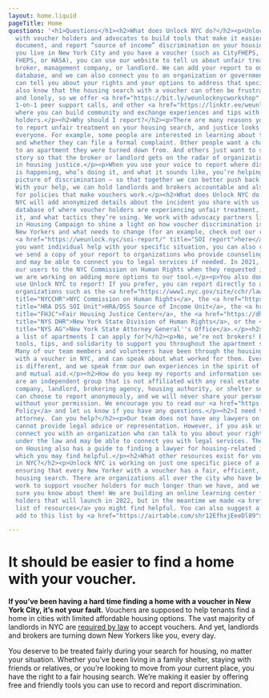 ```yaml
---
layout: home.liquid
pageTitle: Home
questions: '<h1>Questions</h1><h2>What does Unlock NYC do?</h2><p>Unlock NYC works
  with voucher holders and advocates to build tools that make it easier to identify,
  document, and report “source of income” discrimination on your housing search. If
  you live in New York City and you have a voucher (such as CityFHEPS, Section 8,
  FHEPS, or HASA), you can use our website to tell us about unfair treatment by a
  broker, management company, or landlord. We can add your report to our advocacy
  database, and we can also connect you to an organization or government agency who
  can tell you about your rights and your options to address that specific incident.</p><p>We
  also know that the housing search with a voucher can often be frustrating, discouraging,
  and lonely, so we offer <a href="https://bit.ly/weunlocknycworkshop" title="workshops">workshops</a>,
  1-on-1 peer support calls, and other <a href="https://linktr.ee/weunlocknyc" title="resources">resources</a>
  where you can build community and exchange experiences and tips with other voucher
  holders.</p><h2>Why should I report?</h2><p>There are many reasons you might want
  to report unfair treatment on your housing search, and justice looks different to
  everyone. For example, some people are interested in learning about their rights
  and whether they can file a formal complaint. Other people want a chance at applying
  to an apartment they were turned down from. And others just want to share their
  story so that the broker or landlord gets on the radar of organizations working
  in housing justice.</p><p>When you use your voice to report where discrimination
  is happening, who’s doing it, and what it sounds like, you’re helping paint a clearer
  picture of discrimination – so that together we can better push back against it!
  With your help, we can hold landlords and brokers accountable and also advocate
  for policies that make vouchers work.</p><h2>What does Unlock NYC do with my report?</h2><p>Unlock
  NYC will add anonymized details about the incident you share with us to our crowdsourced
  database of where voucher holders are experiencing unfair treatment, who’s doing
  it, and what tactics they’re using. We work with advocacy partners like the VALUE
  in Housing Campaign to shine a light on how voucher discrimination is impacting
  New Yorkers and what needs to change (for an example, check out our recent report
  <a href="https://weunlock.nyc/soi-report/" title="SOI report">here</a>)</p><p>If
  you want individual help with your specific situation, you can also request that
  we send a copy of your report to organizations who provide counseling on your rights
  and may be able to connect you to legal services if needed. In 2021, we connected
  our users to the NYC Commission on Human Rights when they requested it. In 2022,
  we are working on adding more options to our tool.</p><p>You also don’t have to
  use Unlock NYC to report! If you prefer, you can report directly to agencies and
  organizations such as the <a href="https://www1.nyc.gov/site/cchr/law/source-of-income.page"
  title="NYCCHR">NYC Commission on Human Rights</a>, the <a href="https://www1.nyc.gov/site/hra/help/income-discrimination.page"
  title="HRA DSS SOI Unit">HRA/DSS Source of Income Unit</a>, the <a href="https://www.fairhousingjustice.org/our-work/housing-discrimination-complaints/"
  title="FHJC">Fair Housing Justice Center</a>, the <a href="https://dhr.ny.gov/complaint#file"
  title="NYS DHR">New York State Division of Human Rights</a>, or the <a href="https://ag.ny.gov/source-income-discrimination"
  title="NYS AG">New York State Attorney General''s Office</a>.</p><h2>Do you have
  a list of apartments I can apply for?</h2><p>No, we’re not brokers! But, we do offer
  tools, tips, and solidarity to support you throughout the apartment search process.
  Many of our team members and volunteers have been through the housing search process
  with a voucher in NYC, and can speak about what worked for them. Everyone’s situation
  is different, and we speak from our own experiences in the spirit of community-building
  and mutual aid.</p><h2>How do you keep my reports and information secure?</h2><p>We
  are an independent group that is not affiliated with any real estate management
  company, landlord, brokering agency, housing authority, or shelter services. You
  can choose to report anonymously, and we will never share your personal information
  without your permission. We encourage you to read our <a href="https://weunlock.nyc/privacy/">Privacy
  Policy</a> and let us know if you have any questions.</p><h2>I need to talk to an
  attorney. Can you help?</h2><p>Our team does not have any lawyers on staff and we
  cannot provide legal advice or representation. However, if you ask us to, we can
  connect you with an organization who can talk to you about your rights and options
  under the law and may be able to connect you with legal services. The Met Council
  on Housing also has a guide to finding a lawyer for housing-related issues <a href="https://www.metcouncilonhousing.org/help-answers/finding-a-lawyer/">here</a>,
  which you may find helpful.</p><h2>What other resources exist for voucher holders
  in NYC?</h2><p>Unlock NYC is working on just one specific piece of a big challenge:
  ensuring that every New Yorker with a voucher has a fair, efficient, and respectful
  housing search. There are organizations all over the city who have been doing amazing
  work to support voucher holders for much longer than we have, and we want to make
  sure you know about them! We are building an online learning center for voucher
  holders that will launch in 2022, but in the meantime we made <a href="https://linktr.ee/weunlocknyc">this
  list of resources</a> you might find helpful. You can also suggest a resource to
  add to this list by <a href="https://airtable.com/shr12EfhxjEeeDl89">clicking here</a>.</p>'

---
```

# It should be easier to find a home with your voucher.

**If you’ve been having a hard time finding a home with a voucher in New York City, it’s not your fault.** Vouchers are supposed to help tenants find a home in cities with limited affordable housing options. The vast majority of landlords in NYC are [required by law](https://www1.nyc.gov/site/cchr/law/source-of-income.page#:\~:text=Discrimination%20based%20on%20lawful%20source%20of%20income%20is%20the%20illegal,other%20forms%20of%20public%20assistance.) to accept vouchers. And yet, landlords and brokers are turning down New Yorkers like you, every day.

You deserve to be treated fairly during your search for housing, no matter your situation. Whether you’ve been living in a family shelter, staying with friends or relatives, or you’re looking to move from your current place, you have the right to a fair housing search. We’re making it easier by offering free and friendly tools you can use to record and report discrimination.